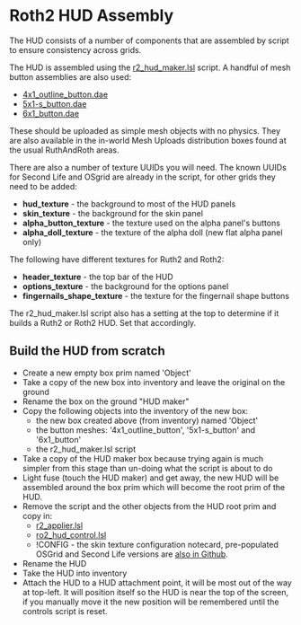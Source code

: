 # Roth2 HUD Assembly

The HUD consists of a number of components that are assembled by script
to ensure consistency across grids.

The HUD is assembled using the
[r2_hud_maker.lsl](https://github.com/RuthAndRoth/Roth2/blob/master/Scripts/r2_hud_maker.lsl)
script.  A handful of mesh button assemblies are also used:

* [4x1_outline_button.dae](https://github.com/RuthAndRoth/Roth2/blob/master/Mesh/HUD/4x1_outline_button.dae)
* [5x1-s_button.dae](https://github.com/RuthAndRoth/Roth2/blob/master/Mesh/HUD/5x1-s_button.dae)
* [6x1_button.dae](https://github.com/RuthAndRoth/Roth2/blob/master/Mesh/HUD/6x1_button.dae)

These should be uploaded as simple mesh objects with no physics.  They are also
available in the in-world Mesh Uploads distribution boxes found at the usual
RuthAndRoth areas.

There are also a number of texture UUIDs you will need.  The known UUIDs for
Second Life and OSgrid are already in the script, for other grids they need to
be added:

* **hud_texture** - the background to most of the HUD panels
* **skin_texture** - the background for the skin panel
* **alpha_button_texture** - the texture used on the alpha panel's buttons
* **alpha_doll_texture** - the texture of the alpha doll (new flat alpha panel only)

The following have different textures for Ruth2 and Roth2:

* **header_texture** - the top bar of the HUD
* **options_texture** - the background for the options panel
* **fingernails_shape_texture** - the texture for the fingernail shape buttons

The r2_hud_maker.lsl script also has a setting at the top to determine if it
builds a Ruth2 or Roth2 HUD.  Set that accordingly.

## Build the HUD from scratch

* Create a new empty box prim named 'Object'
* Take a copy of the new box into inventory and leave the original on the ground
* Rename the box on the ground "HUD maker"
* Copy the following objects into the inventory of the new box:
  * the new box created above (from inventory) named 'Object'
  * the button meshes: '4x1_outline_button', '5x1-s_button' and '6x1_button'
  * the r2_hud_maker.lsl script
* Take a copy of the HUD maker box because trying again is much simpler from
  this stage than un-doing what the script is about to do
* Light fuse (touch the HUD maker) and get away, the new HUD will be
  assembled around the box prim which will become the root prim of the HUD.
* Remove the script and the other objects from the HUD root prim and copy in:
  * [r2_applier.lsl](https://github.com/RuthAndRoth/Roth2/blob/master/Scripts/r2_applier.lsl)
  * [ro2_hud_control.lsl](https://github.com/RuthAndRoth/Roth2/blob/master/Scripts/ro2_hud_control.lsl)
  * !CONFIG - the skin texture configuration notecard, pre-populated OSGrid and
    Second Life versions are
    [also in Github](https://github.com/RuthAndRoth/Roth2/tree/master/Documentation/Config).
* Rename the HUD
* Take the HUD into inventory
* Attach the HUD to a HUD attachment point, it will be most out of the way at top-left.
  It will position itself so the HUD is near the top of the screen, if you manually
  move it the new position will be remembered until the controls script is reset.
